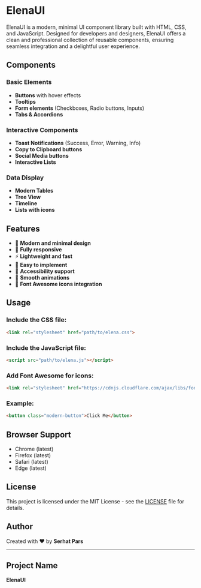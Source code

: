 # ElenaUI

ElenaUI is a modern, minimal UI component library built with HTML, CSS, and JavaScript. Designed for developers and designers, ElenaUI offers a clean and professional collection of reusable components, ensuring seamless integration and a delightful user experience.

## Components

### Basic Elements
- **Buttons** with hover effects
- **Tooltips**
- **Form elements** (Checkboxes, Radio buttons, Inputs)
- **Tabs & Accordions**

### Interactive Components
- **Toast Notifications** (Success, Error, Warning, Info)
- **Copy to Clipboard buttons**
- **Social Media buttons**
- **Interactive Lists**

### Data Display
- **Modern Tables**
- **Tree View**
- **Timeline**
- **Lists with icons**

## Features

- 🎨 **Modern and minimal design**
- 📱 **Fully responsive**
- ⚡️ **Lightweight and fast**
- 🎯 **Easy to implement**
- 🔧 **Accessibility support**
- 🔄 **Smooth animations**
- 🎁 **Font Awesome icons integration**

## Usage

### Include the CSS file:
```html
<link rel="stylesheet" href="path/to/elena.css">
```

### Include the JavaScript file:
```html
<script src="path/to/elena.js"></script>
```

### Add Font Awesome for icons:
```html
<link rel="stylesheet" href="https://cdnjs.cloudflare.com/ajax/libs/font-awesome/6.0.0-beta3/css/all.min.css">
```

### Example:
```html
<button class="modern-button">Click Me</button>
```

## Browser Support
- Chrome (latest)
- Firefox (latest)
- Safari (latest)
- Edge (latest)

## License
This project is licensed under the MIT License - see the [LICENSE](LICENSE) file for details.

## Author
Created with ❤️ by **Serhat Pars**

---

## Project Name
**ElenaUI**

